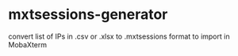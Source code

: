 # mxtsessions-generator
convert list of IPs in .csv or .xlsx to .mxtsessions format to import in MobaXterm
